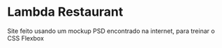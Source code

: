 # Lambda Restaurant

Site feito usando um mockup PSD encontrado na internet, para treinar o CSS Flexbox
